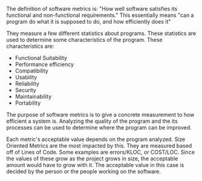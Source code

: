 <p>The definition of software metrics is: "How well software satisfies its functional and non-functional requirements." This essentially means "can a program do what it is supposed to do, and how efficiently does it"</p>
<p>They measure a few different statistics about programs. These statistics are used to determine some characteristics of the program. These characteristics are:</p>
<ul>
<li>Functional Suitability</li>
<li>Performance efficiency</li>
<li>Compatibility</li>
<li>Usability</li>
<li>Reliability</li>
<li>Security</li>
<li>Maintainability</li>
<li>Portability</li>
</ul>
<p>The purpose of software metrics is to give a concrete measurement to how efficient a system is. Analyzing the quality of the program and the its processes can be used to determine where the program can be improved.</p>
<p>Each metric's acceptable value depends on the program analyzed. Size Oriented Metrics are the most impacted by this. They are measured based off of Lines of Code. Some examples are errors/KLOC, or COST/LOC. Since the values of these grow as the project grows in size, the acceptable amount would have to grow with it. The acceptable value in this case is decided by the person or the people working on the software.</p>
